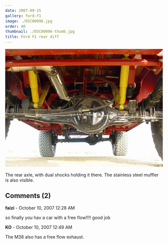 ```yaml
---
date: 2007-09-25
gallery: ford-f1
image: ./DSC00096.jpg
order: 40
thumbnail: ./DSC00096-thumb.jpg
title: Ford F1 rear diff
---
```


![Ford F1 rear diff](./DSC00096.jpg)

The rear axle, with dual shocks holding it there. The stainless steel muffler is also visible.

<div id="comments">

## Comments (2)

<div id="comment">

**faizi** - October 10, 2007 12:28 AM

so finally you hav a car with a free flow!!!! good job

</div>

<div id="comment">

**KO** - October 10, 2007 12:49 AM

The M38 also has a free flow exhaust.

</div>

</div>